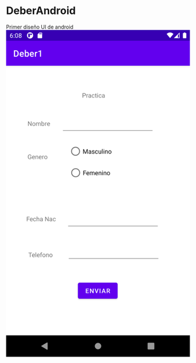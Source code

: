 # DeberAndroid
Primer diseño UI de android
![Principal](https://github.com/TommyApolinario/DeberAndroid/blob/main/app/Imagenes/Screenshot_20220612_130835.png)
